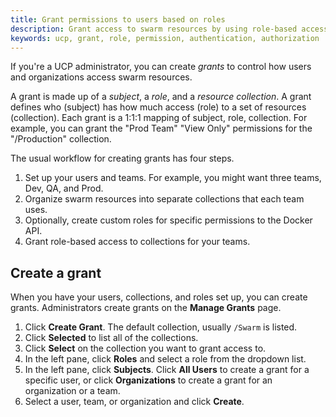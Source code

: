 ```yaml
---
title: Grant permissions to users based on roles
description: Grant access to swarm resources by using role-based access control.
keywords: ucp, grant, role, permission, authentication, authorization
---
```


If you're a UCP administrator, you can create *grants* to control how users 
and organizations access swarm resources.

A grant is made up of a *subject*, a *role*, and a *resource collection*.
A grant defines who (subject) has how much access (role) 
to a set of resources (collection). Each grant is a 1:1:1 mapping of 
subject, role, collection. For example, you can grant the "Prod Team" 
"View Only" permissions for the "/Production" collection.

The usual workflow for creating grants has four steps.

1.  Set up your users and teams. For example, you might want three teams,
    Dev, QA, and Prod.
2.  Organize swarm resources into separate collections that each team uses.
3.  Optionally, create custom roles for specific permissions to the Docker API.
4.  Grant role-based access to collections for your teams.

## Create a grant

When you have your users, collections, and roles set up, you can create
grants. Administrators create grants on the **Manage Grants** page.

1.  Click **Create Grant**. The default collection, usually `/Swarm` is listed.
2.  Click **Selected** to list all of the collections.
3.  Click **Select** on the collection you want to grant access to.
4.  In the left pane, click **Roles** and select a role from the dropdown list.
5.  In the left pane, click **Subjects**. Click **All Users** to create a grant
    for a specific user, or click **Organizations** to create a grant for an
    organization or a team.
6.  Select a user, team, or organization and click **Create**. 

